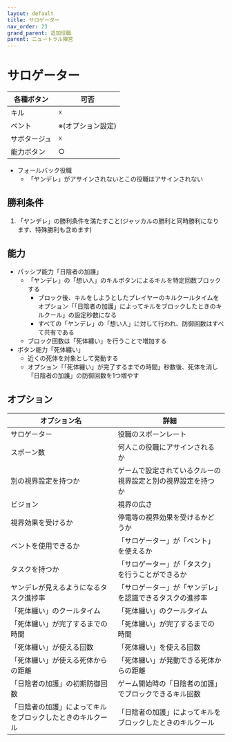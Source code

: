 ```yaml
---
layout: default
title: サロゲーター
nav_order: 23
grand_parent: 追加役職
parent: ニュートラル陣営
---
```



# サロゲーター

|  各種ボタン |  可否  |
| ---- | ---- |
|  キル  | ☓ |
|  ベント  | ※(オプション設定) |
|  サボタージュ  | ☓ |
|  能力ボタン  | ○ |

- フォールバック役職
  - 「ヤンデレ」がアサインされないとこの役職はアサインされない

## 勝利条件
1. 「ヤンデレ」の勝利条件を満たすこと(ジャッカルの勝利と同時勝利になります、特殊勝利も含めます)

## 能力

- パッシブ能力「日陰者の加護」
  - 「ヤンデレ」の「想い人」のキルボタンによるキルを特定回数ブロックする
    - ブロック後、キルをしようとしたプレイヤーのキルクールタイムをオプション「「日陰者の加護」によってキルをブロックしたときのキルクール」の設定秒数になる
    - すべての「ヤンデレ」の「想い人」に対して行われ、防御回数はすべて共有である
  - ブロック回数は「死体纏い」を行うことで増加する
- ボタン能力「死体纏い」
  - 近くの死体を対象として発動する
  - オプション「「死体纏い」が完了するまでの時間」秒数後、死体を消し「日陰者の加護」の防御回数を1つ増やす

## オプション

|  オプション名 |  詳細  |
| ---- | ---- |
|  サロゲーター | 役職のスポーンレート |
|  スポーン数  | 何人この役職にアサインされるか |
|  別の視界設定を持つか  |  ゲームで設定されているクルーの視界設定と別の視界設定を持つか  |
|  ビジョン  |  視界の広さ  |
|  視界効果を受けるか  |  停電等の視界効果を受けるかどうか  |
| ベントを使用できるか | 「サロゲーター」が「ベント」を使えるか |
| タスクを持つか | 「サロゲーター」が「タスク」を行うことができるか |
| ヤンデレが見えるようになるタスク進捗率  | 「サロゲーター」が「ヤンデレ」を認識できるタスクの進捗率  |
| 「死体纏い」のクールタイム | 「死体纏い」のクールタイム |
| 「死体纏い」が完了するまでの時間 | 「死体纏い」が完了するまでの時間 |
| 「死体纏い」が使える回数  | 「死体纏い」を使える回数  |
| 「死体纏い」が使える死体からの距離 | 「死体纏い」が発動できる死体からの距離  |
| 「日陰者の加護」の初期防御回数 | ゲーム開始時の「日陰者の加護」でブロックできるキル回数  |
| 「日陰者の加護」によってキルをブロックしたときのキルクール | 「日陰者の加護」によってキルをブロックしたときのキルクール  |
